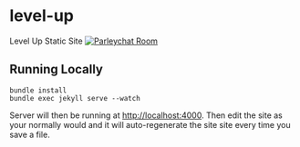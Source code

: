 level-up
========

Level Up Static Site
[![Parleychat Room](http://www.parleychat.com/madgloryint/level-up/badge.png)](http://www.parleychat.com/madgloryint/level-up)

## Running Locally

    bundle install
    bundle exec jekyll serve --watch

Server will then be running at [http://localhost:4000](http://localhost:4000). Then edit the site as your normally would and it will auto-regenerate the site site every time you save a file.
